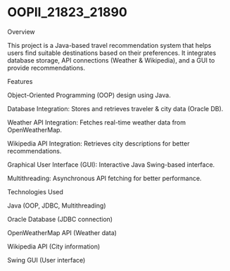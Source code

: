 # OOPll_21823_21890
Overview

This project is a Java-based travel recommendation system that helps users find suitable destinations based on their preferences. It integrates database storage, API connections (Weather & Wikipedia), and a GUI to provide recommendations.

Features

Object-Oriented Programming (OOP) design using Java.

Database Integration: Stores and retrieves traveler & city data (Oracle DB).

Weather API Integration: Fetches real-time weather data from OpenWeatherMap.

Wikipedia API Integration: Retrieves city descriptions for better recommendations.

Graphical User Interface (GUI): Interactive Java Swing-based interface.

Multithreading: Asynchronous API fetching for better performance.

Technologies Used

Java (OOP, JDBC, Multithreading)

Oracle Database (JDBC connection)

OpenWeatherMap API (Weather data)

Wikipedia API (City information)

Swing GUI (User interface)
